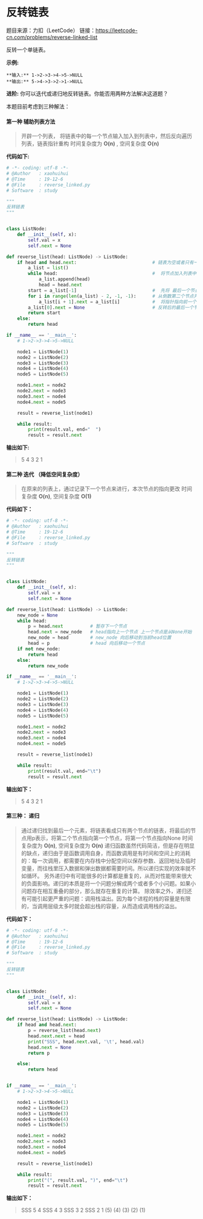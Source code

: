 # 反转链表
题目来源：力扣（LeetCode）
链接：https://leetcode-cn.com/problems/reverse-linked-list

反转一个单链表。

**示例:**

    **输入:** 1->2->3->4->5->NULL
    **输出:** 5->4->3->2->1->NULL
__进阶:__
你可以迭代或递归地反转链表。你能否用两种方法解决这道题？

本题目前考虑到三种解法：

#### 第一种 辅助列表方法
> 开辟一个列表， 将链表中的每一个节点输入加入到列表中，然后反向遍历列表，链表指针重构
> 时间复杂度为 **O(n)** , 空间复杂度 **O(n)**

__代码如下:__
```python
# -*- coding: utf-8 -*-
# @Author   : xaohuihui
# @Time     : 19-12-6
# @File     : reverse_linked.py
# Software  : study

"""
反转链表
"""


class ListNode:
    def __init__(self, x):
        self.val = x
        self.next = None

def reverse_list(head: ListNode) -> ListNode:
    if head and head.next:                            # 链表为空或者只有一个节点就不用进行处理
        a_list = list()
        while head:                                   #  将节点加入列表中
            a_list.append(head)   
            head = head.next
        start = a_list[-1]                            #  先将 最后一个节点赋值给 start
        for i in range(len(a_list) - 2, -1, -1):      # 从倒数第二个节点开始
            a_list[i + 1].next = a_list[i]            #  将指针指向前一个节点
        a_list[0].next = None                         # 反转后的最后一个节点的next指向空
        return start
    else:
        return head

if __name__ == '__main__':
    # 1->2->3->4->5->NULL

    node1 = ListNode(1)
    node2 = ListNode(2)
    node3 = ListNode(3)
    node4 = ListNode(4)
    node5 = ListNode(5)

    node1.next = node2
    node2.next = node3
    node3.next = node4
    node4.next = node5

    result = reverse_list(node1)

    while result:
        print(result.val, end="  ")
        result = result.next
```
__输出如下:__
> 5       4       3       2       1       

#### 第二种 迭代 （降低空间复杂度）
> 在原来的列表上，通过记录下一个节点来进行，本次节点的指向更改
> 时间复杂度 __O(n)__, 空间复杂度 __O(1)__

__代码如下：__
```python
# -*- coding: utf-8 -*-
# @Author   : xaohuihui
# @Time     : 19-12-6
# @File     : reverse_linked.py
# Software  : study

"""
反转链表
"""


class ListNode:
    def __init__(self, x):
        self.val = x
        self.next = None

def reverse_list(head: ListNode) -> ListNode:
    new_node = None
    while head:
        p = head.next          # 暂存下一个节点
        head.next = new_node   # head指向上一个节点 上一个节点是从None开始
        new_node = head        # new_node 向后移动到当前head位置
        head = p               # head 向后移动一个节点
    if not new_node:
        return head
    else:
        return new_node

if __name__ == '__main__':
    # 1->2->3->4->5->NULL

    node1 = ListNode(1)
    node2 = ListNode(2)
    node3 = ListNode(3)
    node4 = ListNode(4)
    node5 = ListNode(5)

    node1.next = node2
    node2.next = node3
    node3.next = node4
    node4.next = node5

    result = reverse_list(node1)

    while result:
        print(result.val, end="\t")
        result = result.next
```

__输出如下：__
> 5       4       3       2       1       

#### 第三种： 递归
>  通过递归找到最后一个元素，将链表看成只有两个节点的链表，将最后的节点用p表示，将第二个节点指向第一个节点，将第一个节点指向None
> 时间复杂度为 **O(n)**, 空间复杂度为 **O(n)**
>递归函数虽然代码简洁，但是存在明显的缺点，递归由于是函数调用自身，而函数调用是有时间和空间上的消耗的：每一次调用，都需要在内存栈中分配空间以保存参数、返回地址及临时变量，而往栈里压入数据和弹出数据都需要时间。所以递归实现的效率就不如循环。
>另外递归中有可能很多的计算都是重复的，从而对性能带来很大的负面影响。递归的本质是将一个问题分解成两个或者多个小问题。如果小问题存在相互重叠的部分，那么就存在重复的计算。
>除效率之外，递归还有可能引起更严重的问题：调用栈溢出。因为每个进程的栈的容量是有限的，当调用层级太多时就会超出栈的容量，从而造成调用栈的溢出。

__代码如下：__
```python
# -*- coding: utf-8 -*-
# @Author   : xaohuihui
# @Time     : 19-12-6
# @File     : reverse_linked.py
# Software  : study

"""
反转链表
"""


class ListNode:
    def __init__(self, x):
        self.val = x
        self.next = None

def reverse_list(head: ListNode) -> ListNode:
    if head and head.next:
        p = reverse_list(head.next)
        head.next.next = head
        print("SSS", head.next.val, '\t', head.val)
        head.next = None
        return p

    else:
        return head


if __name__ == '__main__':
    # 1->2->3->4->5->NULL

    node1 = ListNode(1)
    node2 = ListNode(2)
    node3 = ListNode(3)
    node4 = ListNode(4)
    node5 = ListNode(5)

    node1.next = node2
    node2.next = node3
    node3.next = node4
    node4.next = node5

    result = reverse_list(node1)

    while result:
        print("(", result.val, ")", end="\t")
        result = result.next

```

__输出如下：__
> SSS 5    4
> SSS 4    3
> SSS 3    2
> SSS 2    1
> (5)       (4)        (3)       (2)       (1)
